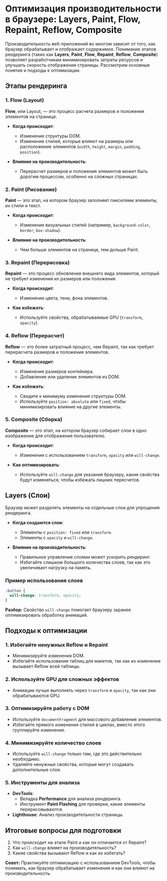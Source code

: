 # Оптимизация производительности в браузере: Layers, Paint, Flow, Repaint, Reflow, Composite

Производительность веб-приложений во многом зависит от того, как браузер обрабатывает и отображает содержимое. Понимание этапов рендеринга (таких как **Layers**, **Paint**, **Flow**, **Repaint**, **Reflow**, **Composite**) позволяет разработчикам минимизировать затраты ресурсов и улучшать скорость отображения страницы. Рассмотрим основные понятия и подходы к оптимизации.

## Этапы рендеринга

### 1. Flow (Layout)
**Flow**, или Layout, — это процесс расчета размеров и положения элементов на странице.

- **Когда происходит**:
  - Изменение структуры DOM.
  - Изменение стилей, которые влияют на размеры или расположение элементов (`width`, `height`, `margin`, `padding`, `position`).

- **Влияние на производительность**:
  - Перерасчет размеров и положения элементов может быть дорогим процессом, особенно на сложных страницах.

### 2. Paint (Рисование)
**Paint** — это этап, на котором браузер заполняет пикселями элементы, их стили и текст.

- **Когда происходит**:
  - Изменение визуальных стилей (например, `background-color`, `border`, `box-shadow`).

- **Влияние на производительность**:
  - Чем больше элементов на странице, тем дольше Paint.

### 3. Repaint (Перерисовка)
**Repaint** — это процесс обновления внешнего вида элементов, который не требует изменения их размеров или положения.

- **Когда происходит**:
  - Изменение цвета, тени, фона элементов.

- **Как избежать**:
  - Используйте свойства, обрабатываемые GPU (`transform`, `opacity`).

### 4. Reflow (Перерасчет)
**Reflow** — это более затратный процесс, чем Repaint, так как требует перерасчета размеров и положения элементов.

- **Когда происходит**:
  - Изменение размеров контейнера.
  - Добавление или удаление элементов из DOM.

- **Как избежать**:
  - Сведите к минимуму изменения структуры DOM.
  - Используйте `position: absolute` или `fixed`, чтобы минимизировать влияние на другие элементы.

### 5. Composite (Сборка)
**Composite** — это этап, на котором браузер собирает слои в одно изображение для отображения пользователю.

- **Когда происходит**:
  - Изменения с использованием `transform`, `opacity` или `will-change`.

- **Как оптимизировать**:
  - Используйте `will-change` для указания браузеру, какие свойства будут изменяться, чтобы избежать лишних пересчетов.

## Layers (Слои)
Браузер может разделять элементы на отдельные слои для упрощения рендеринга.

- **Когда создаются слои**:
  - Элементы с `position: fixed` или `transform`.
  - Элементы с `opacity` и `will-change`.

- **Влияние на производительность**:
  - Правильное управление слоями может ускорить рендеринг.
  - Избегайте слишком большого количества слоев, так как это увеличивает нагрузку на память.

### Пример использования слоев
```css
.button {
  will-change: transform, opacity;
}
```
**Разбор:** Свойство `will-change` помогает браузеру заранее оптимизировать обработку анимаций.

## Подходы к оптимизации

### 1. Избегайте ненужных Reflow и Repaint
- Минимизируйте изменения DOM.
- Избегайте использования таблиц для макетов, так как их изменение вызывает Reflow всей таблицы.

### 2. Используйте GPU для сложных эффектов
- Анимации лучше выполнять через `transform` и `opacity`, так как они обрабатываются GPU.

### 3. Оптимизируйте работу с DOM
- Используйте `documentFragment` для массового добавления элементов.
- Избегайте прямого изменения стилей в циклах, вместо этого группируйте изменения.

### 4. Минимизируйте количество слоев
- Используйте `will-change` только там, где это действительно необходимо.
- Удаляйте ненужные свойства, которые могут создавать дополнительные слои.

### 5. Инструменты для анализа
- **DevTools**:
  - Вкладка **Performance** для анализа рендеринга.
  - Инструмент **Paint Flashing** для проверки, какие элементы перерисовываются.
- **Lighthouse**: Анализ производительности страницы.

## Итоговые вопросы для подготовки
1. Что происходит на этапе Paint и как он отличается от Repaint?
2. Как `will-change` влияет на производительность?
3. Какие свойства вызывают Reflow и как их избегать?

**Совет:** Практикуйте оптимизацию с использованием DevTools, чтобы понимать, как браузер обрабатывает изменения и как они влияют на производительность.

